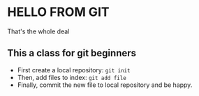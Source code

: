 # HELLO FROM GIT


That's the whole deal

##  This a class for git beginners

* First create a local repository: `git init`
* Then, add files to index: `git add file`
* Finally, commit the new file to local repository and be happy.

